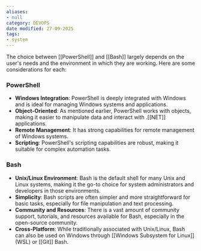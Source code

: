 ```yaml
---
aliases:
- null
category: DEVOPS
date modified: 27-09-2025
tags:
- system
---
```

The choice between [[PowerShell]] and [[Bash]] largely depends on the user's needs and the environment in which they are working. Here are some considerations for each:

### PowerShell
- **Windows Integration**: PowerShell is deeply integrated with Windows and is ideal for managing Windows systems and applications.
- **Object-Oriented**: As mentioned earlier, PowerShell works with objects, making it easier to manipulate data and interact with .[[NET]] applications.
- **Remote Management**: It has strong capabilities for remote management of Windows systems.
- **Scripting**: PowerShell's scripting capabilities are robust, making it suitable for complex automation tasks.

### Bash
- **Unix/Linux Environment**: Bash is the default shell for many Unix and Linux systems, making it the go-to choice for system administrators and developers in those environments.
- **Simplicity**: Bash scripts are often simpler and more straightforward for basic tasks, especially for file manipulation and text processing.
- **Community and Resources**: There is a vast amount of community support, tutorials, and resources available for Bash, especially in the open-source community.
- **Cross-Platform**: While traditionally associated with Unix/Linux, Bash can also be used on Windows through [[Windows Subsystem for Linux]] (WSL) or [[Git]] Bash.